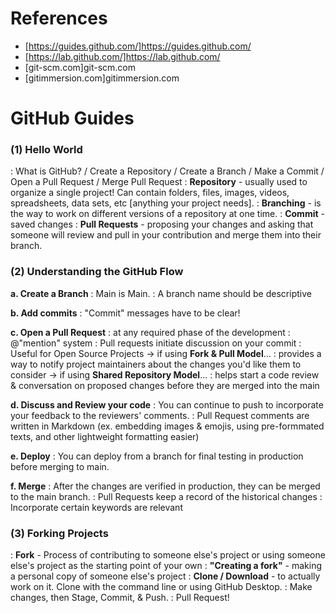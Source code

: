 # References
- [https://guides.github.com/]https://guides.github.com/
- [https://lab.github.com/]https://lab.github.com/
- [git-scm.com]git-scm.com
- [gitimmersion.com]gitimmersion.com

# GitHub Guides
### (1) Hello World
: What is GitHub? / Create a Repository / Create a Branch / Make a Commit / Open a Pull Request / Merge Pull Request
: **Repository** - usually used to organize a single project! Can contain folders, files, images, videos, spreadsheets, data sets, etc [anything your project needs].
: **Branching** - is the way to work on different versions of a repository at one time.
: **Commit** - saved changes
: **Pull Requests** - proposing your changes and asking that someone will review and pull in your contribution and merge them into their branch.

### (2) Understanding the GitHub Flow
**a. Create a Branch**
: Main is Main.
: A branch name should be descriptive

**b. Add commits**
: "Commit" messages have to be clear!

**c. Open a Pull Request**
: at any required phase of the development
: @"mention" system
: Pull requests initiate discussion on your commit
: Useful for Open Source Projects
     -> if using **Fork & Pull Model**...
         : provides a way to notify project maintainers about the changes you'd like them to consider
     -> if using **Shared Repository Model**...
         : helps start a code review & conversation on proposed changes before they are merged into the main

**d. Discuss and Review your code**
: You can continue to push to incorporate your feedback to the reviewers' comments.
: Pull Request comments are written in Markdown (ex. embedding images & emojis, using pre-formmated texts, and other lightweight formatting easier)

**e. Deploy**
: You can deploy from a branch for final testing in production before merging to main.

**f. Merge**
: After the changes are verified in production, they can be merged to the main branch.
: Pull Requests keep a record of the historical changes
: Incorporate certain keywords are relevant

### (3) Forking Projects
: **Fork** - Process of contributing to someone else's project or using someone else's project as the starting point of your own
: **"Creating a fork"** - making a personal copy of someone else's project
: **Clone / Download** - to actually work on it. Clone with the command line or using GitHub Desktop.
: Make changes, then Stage, Commit, & Push.
: Pull Request!